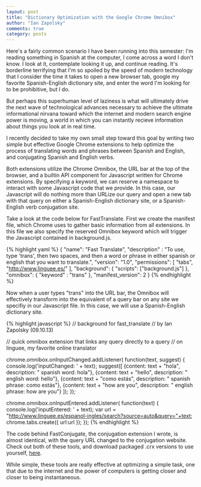 ```yaml
---
layout: post
title: "Dictionary Optimization with the Google Chrome Omnibox"
author: "Ian Zapolsky"
comments: true
category: posts
---
```


Here's a fairly common scenario I have been running into this semester: I'm 
reading something in Spanish at the computer, I come across a word I don't know.
I look at it, contemplate looking it up, and continue reading. It's borderline
terrifying that I'm so spoiled by the speed of modern technology that I consider
the time it takes to open a new browser tab, google my favorite Spanish-English 
dictionary site, and enter the word I'm looking for to be prohibitive, but I do.

But perhaps this superhuman level of laziness is what will ultimately drive the
next wave of technological advances necessary to achieve the ultimate informational nirvana
toward which the internet and modern search engine power is moving, a world
in which you can instantly recieve information about things you look at in real
time.

I recently decided to take my own small step toward this goal by writing two
simple but effective Google Chrome extensions to help optimize the process
of translating words and phrases between Spanish and English, and conjugating
Spanish and English verbs.

Both extensions utilize the Chrome Omnibox, the URL bar at the top of the browser, 
and a builtin API component for Javascript written for Chrome extensions.
By specifying a keyword, we can reserve a namespace to interact with some Javascript
code that we provide. In this case, our Javascript will do nothing more than URLize
our query and open a new tab with that query on either a Spanish-English dictionary
site, or a Spanish-English verb conjugation site.

Take a look at the code below for FastTranslate. First we create the manifest file,
which Chrome uses to gather basic information from all extensions. In this file
we also specify the reserved Omnibox keyword which will trigger the Javascript
contained in background.js.

{% highlight yaml %}
{
  "name": "Fast Translate",
  "description" : "To use, type 'trans', then two spaces, and then a word or phrase
                   in either spanish or english that you want to translate.",
  "version": "1.0",
  "permissions": [ "tabs", "http://www.linguee.es/" ],
  "background": {
    "scripts": ["background.js"]
  },
  "omnibox": { "keyword" : "trans" },
  "manifest_version": 2
}
{% endhighlight %}

Now when a user types "trans" into the URL bar, the Omnibox will effectively
transform into the equivalent of a query bar on any site we specifiy in our
Javascript file. In this case, we will use a Spanish-English dictionary site.

{% highlight javascript %}
// background for fast_translate
// by Ian Zapolsky (09.10.13)

// quick omnibox extension that links any query directly to a query
// on linguee, my favorite online translator


chrome.omnibox.onInputChanged.addListener(
  function(text, suggest) {
    console.log('inputChanged: ' + text);
    suggest([
      {content: text + "hola", description: " spanish word: hola"},
      {content: text + "hello", description: " english word: hello"},
      {content: text + "como estás", description: " spanish phrase: como estás"},
      {content: text + "how are you", description: " english phrase: how are you"}
    ]);
  });

chrome.omnibox.onInputEntered.addListener(
  function(text) {
    console.log('inputEntered: ' + text);
    var url = "http://www.linguee.es/espanol-ingles/search?source=auto&query="+text;
    chrome.tabs.create({ url:url });
  });
{% endhighlight %}

The code behind FastConjugate, the conjugation extension I wrote, is almost identical,
with the query URL changed to the conjugation website. Check out both of these
tools, and download packaged .crx versions to use yourself, [here][spanish_extensions].

While simple, these tools are really effective at optimizing a simple task, one
that due to the internet and the power of computers is getting closer and closer
to being instantaneous.

[spanish_extensions]:https://github.com/ianzapolsky/spanish_extensions
